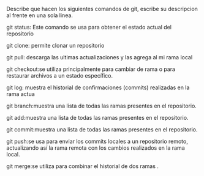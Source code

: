 Describe que hacen los siguientes comandos de git, escribe su descripcion al frente en una sola linea.

git status: Este comando se usa para obtener el estado actual del repositorio

git clone: permite clonar un repositorio

git pull: descarga las ultimas actualizaciones y las agrega al mi rama local

git checkout:se utiliza principalmente para cambiar de rama o para restaurar archivos a un estado específico.

git log: muestra el historial de confirmaciones (commits) realizadas en la rama actua

git branch:muestra una lista de todas las ramas presentes en el repositorio.

git add:muestra una lista de todas las ramas presentes en el repositorio.

git commit:muestra una lista de todas las ramas presentes en el repositorio.

git push:se usa para enviar los commits locales a un repositorio remoto, actualizando así la rama remota con los cambios realizados en la rama local. 

git merge:se utiliza para combinar el historial de dos ramas . 
